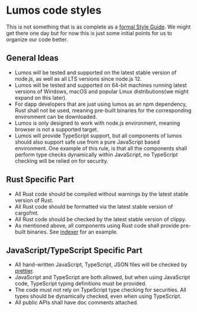 # Lumos code styles

This is not something that is as complete as a [formal Style Guide](https://google.github.io/styleguide/jsguide.html). We might get there one day but for now this is just some initial points for us to organize our code better.

## General Ideas

* Lumos will be tested and supported on the latest stable version of node.js, as well as all LTS versions since node.js 12.
* Lumos will be tested and supported on 64-bit machines running latest versions of Windows, macOS and popular Linux distributions(we might expand on this later).
* For dapp developers that are just using lumos as an npm dependency, Rust shall not be used, meaning pre-built binaries for the corresponding environment can be downloaded.
* Lumos is only designed to work with node.js environment, meaning browser is not a supported target.
* Lumos will provide TypeScript support, but all components of lumos should also support safe use from a pure JavaScript based environment. One example of this rule, is that all the components shall perform type checks dynamically within JavaScript, no TypeScript checking will be relied on for security.

## Rust Specific Part

* All Rust code should be compiled without warnings by the latest stable version of Rust.
* All Rust code should be formatted via the latest stable version of cargofmt.
* All Rust code should be checked by the latest stable version of clippy.
* As mentioned above, all components using Rust code shall provide pre-built binaries. See [indexer](https://github.com/nervosnetwork/lumos/tree/master/packages/indexer) for an example.

## JavaScript/TypeScript Specific Part

* All hand-written JavaScript, TypeScript, JSON files will be checked by [prettier](https://prettier.io/).
* JavaScript and TypeScript are both allowed, but when using JavaScript code, TypeScript typing definitions must be provided.
* The code must not rely on TypeScript type checking for securities. All types should be dynamically checked, even when using TypeScript.
* All public APIs shall have doc comments attached.
